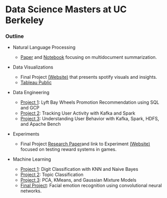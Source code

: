 # Data Science Masters at UC Berkeley

### Outline

- Natural Language Processing 
  - [Paper](Natural_Language_Processing_with_Deep_Learning/Final_Project/Inverse_Hierarchical_MutiDocument_Summarization.pdf) and [Notebook](Natural_Language_Processing_with_Deep_Learning/Final_Project/pipeline_models/pipeline.ipynb) focusing on multidocument summarization.

- Data Visualizations
  - Final Project <a href="https://people.ischool.berkeley.edu/~asozer/">(Website)</a> that presents spotify visuals and insights.
  - <a href="https://public.tableau.com/profile/frank.bruni#!/?newProfile=&activeTab=0">Tableau Public</a>
  
- Data Engineering
  - [Project 1](Data_Engineering_W205/project-1-frankbruni/Project_1.ipynb): Lyft Bay Wheels Promotion Recommendation using SQL and GCP
  - [Project 2](Data_Engineering_W205/project-2-frankbruni/Project-2.ipynb): Tracking User Activity with Kafka and Spark
  - [Project 3](Data_Engineering_W205/project-3-frankbruni/Project_3.ipynb): Understanding User Behavior with Kafka, Spark, HDFS, and Apache Bench
 
- Experiments 
  - Final Project [Research Paper](Experiments_W241/Final_Project/W241_Research_Paper.pdf)and link to Experiment <a href="https://ashqtan.github.io/testing.github.io/">(Website)</a> focused on testing reward systems in games.
  
- Machine Learning
  - [Project 1](Machine_Learning_W207/Project_1/frank_bruni_p1.ipynb): Digit Classification with KNN and Naive Bayes
  - [Project 2](Machine_Learning_W207/Project_2/frank_bruni_p2.ipynb): Topic Classification
  - [Project 3](Machine_Learning_W207/Project_3/frank_bruni_p3.ipynb): PCA, KMeans, and Gaussian Mixture Models
  - [Final Project](Machine_Learning_W207/Final_Project/w207CNNmodels.ipynb): Facial emotion recognition using convolutional neural networks.
  
